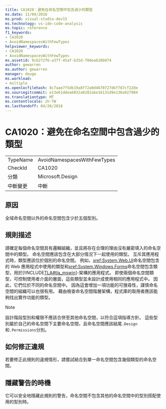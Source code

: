 ```yaml
---
title: CA1020：避免在命名空間中包含過少的類型
ms.date: 11/04/2016
ms.prod: visual-studio-dev15
ms.technology: vs-ide-code-analysis
ms.topic: reference
f1_keywords:
- CA1020
- AvoidNamespacesWithFewTypes
helpviewer_keywords:
- CA1020
- AvoidNamespacesWithFewTypes
ms.assetid: 9cb272f6-a3ff-45af-b35d-70dea620b074
author: gewarren
ms.author: gewarren
manager: douge
ms.workload:
- multiple
ms.openlocfilehash: 8c7aae7f5db19a8f72a0d4670727dbf787cf228e
ms.sourcegitcommit: e13e61ddea6032a8282abe16131d9e136a927984
ms.translationtype: MT
ms.contentlocale: zh-TW
ms.lasthandoff: 04/26/2018
---
```

# <a name="ca1020-avoid-namespaces-with-few-types"></a>CA1020：避免在命名空間中包含過少的類型
|||
|-|-|
|TypeName|AvoidNamespacesWithFewTypes|
|CheckId|CA1020|
|分類|Microsoft.Design|
|中斷變更|中斷|

## <a name="cause"></a>原因
 全域命名空間以外的命名空間包含少於五個型別。

## <a name="rule-description"></a>規則描述
 請確定每個命名空間具有邏輯組織，並且將存在合理的理由沒有嚴密填入的命名空間中的類型。 命名空間應該包含在大部分情況下一起使用的類型。 互斥其應用程式時，類型應該位於個別的命名空間。 例如，<xref:System.Web.UI>命名空間包含的 Web 應用程式中使用的類型和<xref:System.Windows.Forms>命名空間包含類型，用於[!INCLUDE[TLA#tla_mswin](../code-quality/includes/tlasharptla_mswin_md.md)]-架構的應用程式。 即使兩個命名空間類型，可控制使用者介面的層面，這些類型並未設計成使用相同的應用程式中。 因此，它們位於不同的命名空間中。 因為這會增加一項功能的可搜尋性，謹慎命名空間的組織可以也很有用。 藉由檢查命名空間階層架構，程式庫的取用者應該能夠找出實作功能的類型。

> [!NOTE]
>  設計階段型別和權限不應該合併至其他命名空間，以符合這項指導方針。 這些型別屬於自己的命名空間下主要命名空間，且命名空間應該結尾`.Design`和`.Permissions`分別。

## <a name="how-to-fix-violations"></a>如何修正違規
 若要修正此規則的違規情形，請嘗試結合到單一命名空間包含幾個類型的命名空間。

## <a name="when-to-suppress-warnings"></a>隱藏警告的時機
 它可以安全地隱藏此規則的警告，命名空間不包含其他的命名空間中的型別搭配使用的型別時。